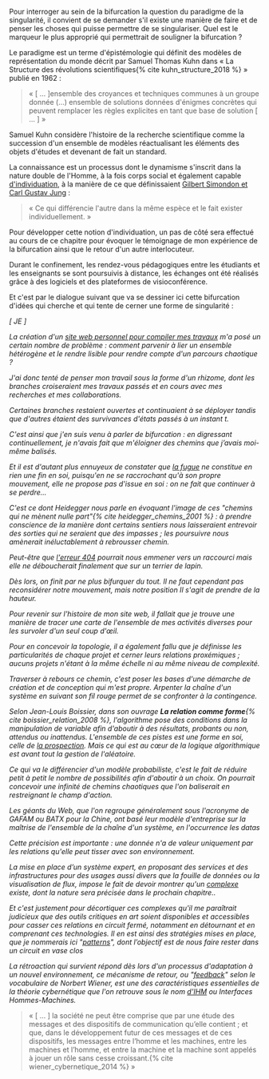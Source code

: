 Pour interroger au sein de la bifurcation la question du paradigme de la singularité, il convient de se demander s'il existe une manière de faire et de penser les choses qui puisse permettre de se singulariser. Quel est le marqueur le plus approprié qui permettrait de souligner la bifurcation ?

Le paradigme est un terme d'épistémologie qui définit des modèles de représentation du monde décrit par Samuel Thomas Kuhn dans « La Structure des révolutions scientifiques{% cite kuhn_structure_2018 %} » publié en 1962 :

>« [ ... ]ensemble des croyances et techniques communes à un groupe donnée (...) ensemble de solutions données d'énigmes concrètes qui peuvent remplacer les règles explicites en tant que base de solution [ ... ] »

Samuel Kuhn considère l'histoire de la recherche scientifique comme la succession d'un ensemble de modèles réactualisant les éléments des objets d'études et devenant de fait un standard.

La connaissance est un processus dont le dynamisme s'inscrit dans la nature double de l'Homme, à la fois corps social et également capable [d'individuation](https://bifurcation.etxetxe.fr/7-annexes/lexique/), à la manière de ce que définissaient [Gilbert Simondon et Carl Gustav Jung](https://www.cairn.info/revue-societes-2011-1-page-105.htm#) :

>« Ce qui différencie l'autre dans la même espèce et le fait exister individuellement. »

Pour développer cette notion d'individuation, un pas de côté sera effectué au cours de ce chapitre pour évoquer le témoignage de mon expérience de la bifurcation ainsi que le retour d'un autre interlocuteur.

Durant le confinement, les rendez-vous pédagogiques entre les étudiants et les enseignants se sont poursuivis à distance, les échanges ont été réalisés grâce à des logiciels et des plateformes de visioconférence.

Et c'est par le dialogue suivant que va se dessiner ici cette bifurcation d'idées qui cherche et qui tente de cerner une forme de singularité :


_[ JE ]_

_La création d'un [site web personnel pour compiler mes travaux](https://monsite.etxetxe.fr) m'a posé un certain nombre de problème : comment parvenir à lier un ensemble hétérogène et le rendre lisible pour rendre compte d'un parcours chaotique ?_

_J'ai donc tenté de penser mon travail sous la forme d'un rhizome, dont les branches croiseraient mes travaux passés et en cours avec mes recherches et mes collaborations._

_Certaines branches restaient ouvertes et continuaient à se déployer tandis que d'autres étaient des survivances d'états passés à un instant t._

_C'est ainsi que j'en suis venu à parler de bifurcation : en digressant continuellement, je n'avais fait que m'éloigner des chemins que j’avais moi-même balisés._

_Et il est d'autant plus ennuyeux de constater que [la fugue](https://bifurcation.etxetxe.fr/7-annexes/lexique/) ne constitue en rien une fin en soi, puisqu'en ne se raccrochant qu'à son propre mouvement, elle ne propose pas d'issue en soi : on ne fait que continuer à se perdre..._

_C'est ce dont Heidegger nous parle en évoquant l'image de ces "chemins qui ne mènent nulle part"{% cite heidegger_chemins_2001 %} : à prendre conscience de la manière dont certains sentiers nous laisseraient entrevoir des sorties qui ne seraient que des impasses ; les poursuivre nous amènerait inéluctablement à rebrousser chemin._

_Peut-être que [l'erreur 404](https://bifurcation.etxetxe.fr/404.html) pourrait nous emmener vers un raccourci mais elle ne déboucherait finalement que sur un terrier de lapin._

_Dès lors, on finit par ne plus bifurquer du tout. Il ne faut cependant pas reconsidérer notre mouvement, mais notre position Il s'agit de prendre de la hauteur._

_Pour revenir sur l'histoire de mon site web, il fallait que je trouve une manière de tracer une carte de l'ensemble de mes activités diverses pour les survoler d'un seul coup d'œil._

_Pour en concevoir la topologie, il a également fallu que je définisse les particularités de chaque projet et cerner leurs relations proxémiques ; aucuns projets n'étant à la même échelle ni au même niveau de complexité._

_Traverser à rebours ce chemin, c'est poser les bases d'une démarche de création et de conception qui m'est propre. Arpenter la chaîne d'un système en suivant son fil rouge permet de se confronter à la contingence._

_Selon Jean-Louis Boissier, dans son ouvrage **La relation comme forme**{% cite boissier_relation_2008  %}, l'algorithme pose des conditions dans la manipulation de variable afin d'aboutir à des résultats, probants ou non, attendus ou inattendus. L'ensemble de ces pistes est une forme en soi, celle de [la prospection](https://bifurcation.etxetxe.fr/7-annexes/lexique/). Mais ce qui est au cœur de la logique algorithmique est avant tout la gestion de l'aléatoire._

_Ce qui va le différencier d'un modèle probabiliste, c'est le fait de réduire petit à petit le nombre de possibilités afin d'aboutir à un choix. On pourrait concevoir une infinité de chemins chaotiques que l'on baliserait en restreignant le champ d'action._

_Les géants du Web, que l'on regroupe généralement sous l'acronyme de GAFAM ou BATX pour la Chine, ont basé leur modèle d'entreprise sur la maîtrise de l'ensemble de la chaîne d'un système, en l'occurrence les datas_

_Cette précision est importante : une donnée n'a de valeur uniquement par les relations qu'elle peut tisser avec son environnement._

_La mise en place d’un système expert, en proposant des services et des infrastructures pour des usages aussi divers que la fouille de données ou la visualisation de flux, impose le fait de devoir montrer qu'un [complexe](https://bifurcation.etxetxe.fr/7-annexes/lexique/) existe, dont la nature sera précisée dans le prochain chapitre.._

_Et c'est justement pour décortiquer ces complexes qu'il me paraîtrait judicieux que des outils critiques en art soient disponibles et accessibles pour casser ces relations en circuit fermé, notamment en détournant et en comprenant ces technologies. Il en est ainsi des stratégies mises en place, que je nommerais ici "[patterns](https://bifurcation.etxetxe.fr/7-annexes/lexique/)", dont l’objectif est de nous faire rester dans un circuit en vase clos_

_La rétroaction qui survient répond dès lors d'un processus d'adaptation à un nouvel environnement, ce mécanisme de retour, ou "[feedback](https://bifurcation.etxetxe.fr/7-annexes/lexique/)" selon le vocabulaire de Norbert Wiener, est une des caractéristiques essentielles de la théorie cybernétique que l'on retrouve sous le nom [d'IHM](https://bifurcation.etxetxe.fr/7-annexes/lexique/) ou Interfaces Hommes-Machines._

>« [ ... ] la société ne peut être comprise que par une étude des messages et des dispositifs de communication qu’elle contient ; et que, dans le développement futur de ces messages et de ces dispositifs, les messages entre l’homme et les machines, entre les machines et l’homme, et entre la machine et la machine sont appelés à jouer un rôle sans cesse croissant.{% cite wiener_cybernetique_2014 %} »
